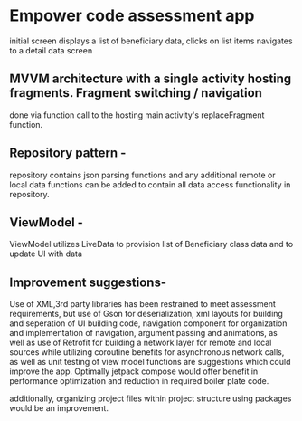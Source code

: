 # Empower code assessment app
initial screen displays a list of beneficiary data, clicks on list items navigates to a detail data
screen

## MVVM architecture with a single activity hosting fragments. Fragment switching / navigation
 done via function call to the hosting main activity's replaceFragment function.
 
## Repository pattern - 
repository contains json parsing functions and any additional remote or local data functions can be
added to contain all data access functionality in repository.

## ViewModel -
ViewModel utilizes LiveData to provision list of Beneficiary class data and to update UI with data

## Improvement suggestions-
Use of XML,3rd party libraries has been restrained to meet assessment requirements, but use of
Gson for deserialization, xml layouts for building and seperation of UI building code, navigation
component for organization and implementation of navigation, argument passing and animations, as well
as use of Retrofit for building a network layer for remote and local sources while utilizing coroutine benefits
for asynchronous network calls, as well as unit testing of view model functions are suggestions 
which could improve the app. Optimally jetpack compose would offer benefit in performance optimization
and reduction in required boiler plate code.

additionally, organizing project files within project structure using packages would be an improvement.